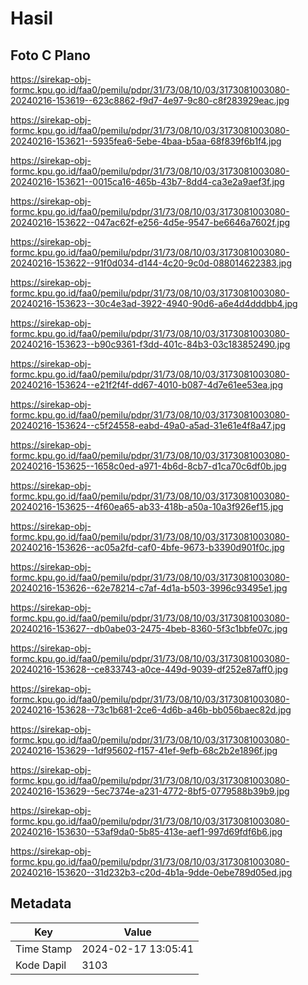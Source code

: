 # Hasil

## Foto C Plano

https://sirekap-obj-formc.kpu.go.id/faa0/pemilu/pdpr/31/73/08/10/03/3173081003080-20240216-153619--623c8862-f9d7-4e97-9c80-c8f283929eac.jpg

https://sirekap-obj-formc.kpu.go.id/faa0/pemilu/pdpr/31/73/08/10/03/3173081003080-20240216-153621--5935fea6-5ebe-4baa-b5aa-68f839f6b1f4.jpg

https://sirekap-obj-formc.kpu.go.id/faa0/pemilu/pdpr/31/73/08/10/03/3173081003080-20240216-153621--0015ca16-465b-43b7-8dd4-ca3e2a9aef3f.jpg

https://sirekap-obj-formc.kpu.go.id/faa0/pemilu/pdpr/31/73/08/10/03/3173081003080-20240216-153622--047ac62f-e256-4d5e-9547-be6646a7602f.jpg

https://sirekap-obj-formc.kpu.go.id/faa0/pemilu/pdpr/31/73/08/10/03/3173081003080-20240216-153622--91f0d034-d144-4c20-9c0d-088014622383.jpg

https://sirekap-obj-formc.kpu.go.id/faa0/pemilu/pdpr/31/73/08/10/03/3173081003080-20240216-153623--30c4e3ad-3922-4940-90d6-a6e4d4dddbb4.jpg

https://sirekap-obj-formc.kpu.go.id/faa0/pemilu/pdpr/31/73/08/10/03/3173081003080-20240216-153623--b90c9361-f3dd-401c-84b3-03c183852490.jpg

https://sirekap-obj-formc.kpu.go.id/faa0/pemilu/pdpr/31/73/08/10/03/3173081003080-20240216-153624--e21f2f4f-dd67-4010-b087-4d7e61ee53ea.jpg

https://sirekap-obj-formc.kpu.go.id/faa0/pemilu/pdpr/31/73/08/10/03/3173081003080-20240216-153624--c5f24558-eabd-49a0-a5ad-31e61e4f8a47.jpg

https://sirekap-obj-formc.kpu.go.id/faa0/pemilu/pdpr/31/73/08/10/03/3173081003080-20240216-153625--1658c0ed-a971-4b6d-8cb7-d1ca70c6df0b.jpg

https://sirekap-obj-formc.kpu.go.id/faa0/pemilu/pdpr/31/73/08/10/03/3173081003080-20240216-153625--4f60ea65-ab33-418b-a50a-10a3f926ef15.jpg

https://sirekap-obj-formc.kpu.go.id/faa0/pemilu/pdpr/31/73/08/10/03/3173081003080-20240216-153626--ac05a2fd-caf0-4bfe-9673-b3390d901f0c.jpg

https://sirekap-obj-formc.kpu.go.id/faa0/pemilu/pdpr/31/73/08/10/03/3173081003080-20240216-153626--62e78214-c7af-4d1a-b503-3996c93495e1.jpg

https://sirekap-obj-formc.kpu.go.id/faa0/pemilu/pdpr/31/73/08/10/03/3173081003080-20240216-153627--db0abe03-2475-4beb-8360-5f3c1bbfe07c.jpg

https://sirekap-obj-formc.kpu.go.id/faa0/pemilu/pdpr/31/73/08/10/03/3173081003080-20240216-153628--ce833743-a0ce-449d-9039-df252e87aff0.jpg

https://sirekap-obj-formc.kpu.go.id/faa0/pemilu/pdpr/31/73/08/10/03/3173081003080-20240216-153628--73c1b681-2ce6-4d6b-a46b-bb056baec82d.jpg

https://sirekap-obj-formc.kpu.go.id/faa0/pemilu/pdpr/31/73/08/10/03/3173081003080-20240216-153629--1df95602-f157-41ef-9efb-68c2b2e1896f.jpg

https://sirekap-obj-formc.kpu.go.id/faa0/pemilu/pdpr/31/73/08/10/03/3173081003080-20240216-153629--5ec7374e-a231-4772-8bf5-0779588b39b9.jpg

https://sirekap-obj-formc.kpu.go.id/faa0/pemilu/pdpr/31/73/08/10/03/3173081003080-20240216-153630--53af9da0-5b85-413e-aef1-997d69fdf6b6.jpg

https://sirekap-obj-formc.kpu.go.id/faa0/pemilu/pdpr/31/73/08/10/03/3173081003080-20240216-153620--31d232b3-c20d-4b1a-9dde-0ebe789d05ed.jpg


## Metadata

| Key        | Value               |
| ---------- | ------------------- |
| Time Stamp | 2024-02-17 13:05:41 |
| Kode Dapil | 3103                |



